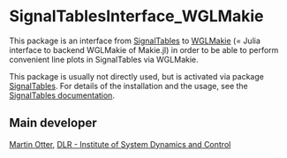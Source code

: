 # SignalTablesInterface_WGLMakie

This package is an interface from [SignalTables](https://github.com/ModiaSim/SignalTables.jl) to 
[WGLMakie](https://github.com/JuliaPlots/Makie.jl) (= Julia interface to backend WGLMakie of Makie.jl)
in order to be able to perform convenient line plots in SignalTables via WGLMakie.

This package is usually not directly used, but is activated via package
[SignalTables](https://github.com/ModiaSim/SignalTables.jl).
For details of the installation and the usage, 
see the [SignalTables documentation](https://modiasim.github.io/SignalTables.jl/stable/index.html).


## Main developer

[Martin Otter](https://rmc.dlr.de/sr/en/staff/martin.otter/),
[DLR - Institute of System Dynamics and Control](https://www.dlr.de/sr/en)
